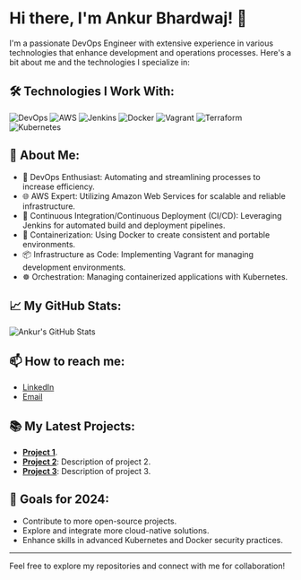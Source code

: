 # Hi there, I'm Ankur Bhardwaj! 👋

I'm a passionate DevOps Engineer with extensive experience in various technologies that enhance development and operations processes. Here's a bit about me and the technologies I specialize in:

## 🛠️ Technologies I Work With:

![DevOps](https://img.shields.io/badge/-DevOps-333333?style=flat&logo=devops)
![AWS](https://img.shields.io/badge/-AWS-333333?style=flat&logo=amazon-aws)
![Jenkins](https://img.shields.io/badge/-Jenkins-333333?style=flat&logo=jenkins)
![Docker](https://img.shields.io/badge/-Docker-333333?style=flat&logo=docker)
![Vagrant](https://img.shields.io/badge/-Vagrant-333333?style=flat&logo=vagrant)
![Terraform](https://img.shields.io/badge/-Terraform-333333?style=flat&logo=terraform)
![Kubernetes](https://img.shields.io/badge/-Kubernetes-333333?style=flat&logo=kubernetes)

## 🌟 About Me:

- 🔧 DevOps Enthusiast: Automating and streamlining processes to increase efficiency.
- 🌐 AWS Expert: Utilizing Amazon Web Services for scalable and reliable infrastructure.
- 🚀 Continuous Integration/Continuous Deployment (CI/CD): Leveraging Jenkins for automated build and deployment pipelines.
- 🐳 Containerization: Using Docker to create consistent and portable environments.
- 📦 Infrastructure as Code: Implementing Vagrant for managing development environments.
- ☸️ Orchestration: Managing containerized applications with Kubernetes.

## 📈 My GitHub Stats:

![Ankur's GitHub Stats](https://github-readme-stats.vercel.app/api?username=ankurbhardwajkiet&show_icons=true&theme=radical)

## 📫 How to reach me:

- [LinkedIn](www.linkedin.com/in/dr-ankur-bhardwaj-61ba5154)
- [Email](mailto:ankurbhardwaj2002@gmail.com)

## 📚 My Latest Projects:

- **[Project 1](https://github.com/ankurbhardwajkiet/kubernetesproject.git)**.
- **[Project 2](https://github.com/ankurbhardwajkiet/project2)**: Description of project 2.
- **[Project 3](https://github.com/ankurbhardwajkiet/project3)**: Description of project 3.

## 🎯 Goals for 2024:

- Contribute to more open-source projects.
- Explore and integrate more cloud-native solutions.
- Enhance skills in advanced Kubernetes and Docker security practices.

---

Feel free to explore my repositories and connect with me for collaboration!
